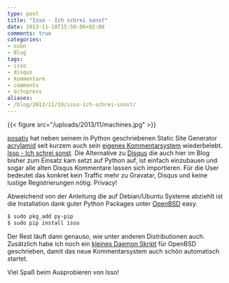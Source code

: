```yaml
---
type: post
title: "Isso - Ich schrei sonst"
date: 2013-11-10T15:50:00+02:00
comments: true
categories:
- osbn
- Blog
tags:
- isso
- disqus
- kommentare
- comments
- octopress
aliases:
- /blog/2013/11/10/isso-ich-schrei-sonst/
---
```


{{< figure src="/uploads/2013/11/machines.jpg" >}}

[posativ](http://blog.posativ.org) hat neben seinem in Python geschriebenen
Static Site Generator [acrylamid](http://github.com/posativ/acrylamid) seit
kurzem auch sein [eigenes Kommentarsystem](https://posativ.org/isso/) wiederbelebt. [Isso - Ich schrei sonst](https://github.com/posativ/isso).
Die Alternative zu [Disqus](http://disus.com) die auch hier im Blog bisher zum
Einsatz kam setzt auf Python auf, ist einfach einzubauen und sogar alle alten
Disqus Kommentare lassen sich importieren. Für die User bedeutet das konkret
kein Traffic mehr zu Gravatar, Disqus und keine lustige Registrierungen nötig. Privacy!

Abweichend von der Anleitung die auf Debian/Ubuntu Systeme abziehlt ist die
Installation dank guter Python Packages unter [OpenBSD](http://openbsd.org)
easy.

``` bash
$ sudo pkg_add py-pip
$ sudo pip install isso
```

Der Rest läuft dann genauso, wie unter anderen Distributionen auch. Zusätzlich
habe ich noch ein [kleines Daemon Skript](https://gist.github.com/noqqe/7397719) für OpenBSD geschrieben, damit das neue
Kommentarsystem auch schön automatisch startet.

Viel Spaß beim Ausprobieren von Isso!
